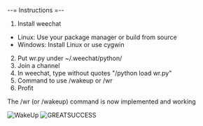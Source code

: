 --= Instructions =--

1) Install weechat
 * Linux: Use your package manager or build from source
 * Windows: Install Linux or use cygwin
2) Put wr.py under ~/.weechat/python/ 
3) Join a channel
4) In weechat, type without quotes "/python load wr.py"
5) Command to use /wakeup or /wr
5) Profit

The /wr (or /wakeup) command is now implemented and working

![WakeUp](http://i.imagebanana.com/img/xc33lbua/weechat0.3.8_090.png)
![GREATSUCCESS](http://i.imagebanana.com/img/rxofck94/weechat0.3.8_091.png)
